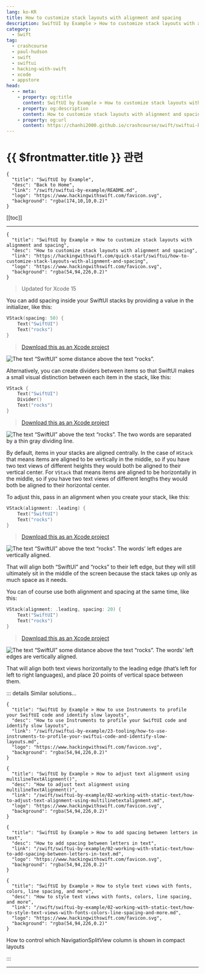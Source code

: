 ```yaml
---
lang: ko-KR
title: How to customize stack layouts with alignment and spacing
description: SwiftUI by Example > How to customize stack layouts with alignment and spacing
category:
  - Swift
tag: 
  - crashcourse
  - paul-hudson
  - swift
  - swiftui
  - hacking-with-swift
  - xcode
  - appstore
head:
  - - meta:
    - property: og:title
      content: SwiftUI by Example > How to customize stack layouts with alignment and spacing
    - property: og:description
      content: How to customize stack layouts with alignment and spacing
    - property: og:url
      content: https://chanhi2000.github.io/crashcourse/swift/swiftui-by-example/05-stacks-grids-scrollviews/how-to-customize-stack-layouts-with-alignment-and-spacing.html
---
```


# {{ $frontmatter.title }} 관련

```component VPCard
{
  "title": "SwiftUI by Example",
  "desc": "Back to Home",
  "link": "/swift/swiftui-by-example/README.md",
  "logo": "https://www.hackingwithswift.com/favicon.svg",
  "background": "rgba(174,10,10,0.2)"
}
```

[[toc]]

---

```component VPCard
{
  "title": "SwiftUI by Example > How to customize stack layouts with alignment and spacing",
  "desc": "How to customize stack layouts with alignment and spacing",
  "link": "https://hackingwithswift.com/quick-start/swiftui/how-to-customize-stack-layouts-with-alignment-and-spacing",
  "logo": "https://www.hackingwithswift.com/favicon.svg",
  "background": "rgba(54,94,226,0.2)"
}
```

> Updated for Xcode 15

You can add spacing inside your SwiftUI stacks by providing a value in the initializer, like this:

```swift
VStack(spacing: 50) {
    Text("SwiftUI")
    Text("rocks")
}
```

> [<FontIcon icon="fas fa-file-zipper"/>Download this as an Xcode project](https://www.hackingwithswift.com/files/projects/swiftui/how-to-customize-stack-layouts-with-alignment-and-spacing-1.zip)

![The text “SwiftUI” some distance above the text “rocks”.](https://www.hackingwithswift.com/img/books/quick-start/swiftui/how-to-customize-stack-layouts-with-alignment-and-spacing-1~dark.png)

Alternatively, you can create dividers between items so that SwiftUI makes a small visual distinction between each item in the stack, like this:

```swift
VStack {
    Text("SwiftUI")
    Divider()
    Text("rocks")
}
```

> [<FontIcon icon="fas fa-file-zipper"/>Download this as an Xcode project](https://www.hackingwithswift.com/files/projects/swiftui/how-to-customize-stack-layouts-with-alignment-and-spacing-2.zip)


![The text “SwiftUI” above the text “rocks”. The two words are separated by a thin gray dividing line.](https://www.hackingwithswift.com/img/books/quick-start/swiftui/how-to-customize-stack-layouts-with-alignment-and-spacing-2~dark.png)

By default, items in your stacks are aligned centrally. In the case of `HStack` that means items are aligned to be vertically in the middle, so if you have two text views of different heights they would both be aligned to their vertical center. For `VStack` that means items are aligned to be horizontally in the middle, so if you have two text views of different lengths they would both be aligned to their horizontal center.

To adjust this, pass in an alignment when you create your stack, like this:

```swift
VStack(alignment: .leading) {
    Text("SwiftUI")
    Text("rocks")
}
```

> [<FontIcon icon="fas fa-file-zipper"/>Download this as an Xcode project](https://www.hackingwithswift.com/files/projects/swiftui/how-to-customize-stack-layouts-with-alignment-and-spacing-3.zip)

![The text “SwiftUI” above the text “rocks”. The words' left edges are vertically aligned.](https://www.hackingwithswift.com/img/books/quick-start/swiftui/how-to-customize-stack-layouts-with-alignment-and-spacing-3~dark.png)

That will align both “SwiftUI” and “rocks” to their left edge, but they will still ultimately sit in the middle of the screen because the stack takes up only as much space as it needs.

You can of course use both alignment and spacing at the same time, like this:

```swift
VStack(alignment: .leading, spacing: 20) {
    Text("SwiftUI")
    Text("rocks")
}
```

> [<FontIcon icon="fas fa-file-zipper"/>Download this as an Xcode project](https://www.hackingwithswift.com/files/projects/swiftui/how-to-customize-stack-layouts-with-alignment-and-spacing-4.zip)

![The text “SwiftUI” some distance above the text “rocks”. The words' left edges are vertically aligned.](https://www.hackingwithswift.com/img/books/quick-start/swiftui/how-to-customize-stack-layouts-with-alignment-and-spacing-4~dark.png)

That will align both text views horizontally to the leading edge (that’s left for left to right languages), and place 20 points of vertical space between them.

::: details Similar solutions…

```component VPCard
{
  "title": "SwiftUI by Example > How to use Instruments to profile your SwiftUI code and identify slow layouts",
  "desc": "How to use Instruments to profile your SwiftUI code and identify slow layouts",
  "link": "/swift/swiftui-by-example/23-tooling/how-to-use-instruments-to-profile-your-swiftui-code-and-identify-slow-layouts.md",
  "logo": "https://www.hackingwithswift.com/favicon.svg",
  "background": "rgba(54,94,226,0.2)"
}
```

```component VPCard
{
  "title": "SwiftUI by Example > How to adjust text alignment using multilineTextAlignment()",
  "desc": "How to adjust text alignment using multilineTextAlignment()",
  "link": "/swift/swiftui-by-example/02-working-with-static-text/how-to-adjust-text-alignment-using-multilinetextalignment.md",
  "logo": "https://www.hackingwithswift.com/favicon.svg",
  "background": "rgba(54,94,226,0.2)"
}
```

```component VPCard
{
  "title": "SwiftUI by Example > How to add spacing between letters in text",
  "desc": "How to add spacing between letters in text",
  "link": "/swift/swiftui-by-example/02-working-with-static-text/how-to-add-spacing-between-letters-in-text.md",
  "logo": "https://www.hackingwithswift.com/favicon.svg",
  "background": "rgba(54,94,226,0.2)"
}
```

```component VPCard
{
  "title": "SwiftUI by Example > How to style text views with fonts, colors, line spacing, and more",
  "desc": "How to style text views with fonts, colors, line spacing, and more",
  "link": "/swift/swiftui-by-example/02-working-with-static-text/how-to-style-text-views-with-fonts-colors-line-spacing-and-more.md",
  "logo": "https://www.hackingwithswift.com/favicon.svg",
  "background": "rgba(54,94,226,0.2)"
}
```

How to control which NavigationSplitView column is shown in compact layouts <!-- TODO: add link -->

:::

---

<TagLinks />